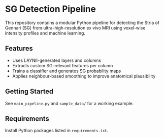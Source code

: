 # SG Detection Pipeline

This repository contains a modular Python pipeline for detecting the Stria of Gennari (SG) from ultra-high-resolution ex vivo MRI using voxel-wise intensity profiles and machine learning.

## Features
- Uses LAYNII-generated layers and columns
- Extracts custom SG-relevant features per column
- Trains a classifier and generates SG probability maps
- Applies neighbour-based smoothing to improve anatomical plausibility

## Getting Started
See `main_pipeline.py` and `sample_data/` for a working example.

## Requirements
Install Python packages listed in `requirements.txt`.


